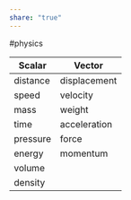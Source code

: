 ```yaml
---  
share: "true"  
---  
```

#physics   
  
|Scalar|Vector|  
| ---- | ---- |  
| distance | displacement   
|speed|velocity|  
|mass|weight|  
|time|acceleration|  
|pressure|force|  
|energy|momentum  
|volume||  
|density||  
